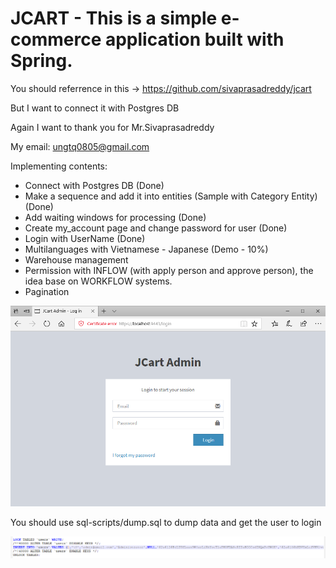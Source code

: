 # JCART - This is a simple e-commerce application built with Spring.
You should referrence in this -> https://github.com/sivaprasadreddy/jcart

But I want to connect it with Postgres DB

Again I want to thank you for Mr.Sivaprasadreddy

My email: ungtq0805@gmail.com

Implementing contents:
- Connect with Postgres DB (Done)
- Make a sequence and add it into entities (Sample with Category Entity) (Done)
- Add waiting windows for processing (Done)
- Create my_account page and change password for user (Done)
- Login with UserName (Done)
- Multilanguages with Vietnamese - Japanese (Demo - 10%)
- Warehouse management
- Permission with INFLOW (with apply person and approve person), the idea base on WORKFLOW systems.
- Pagination

![alt tag](image/login.png)

You should use sql-scripts/dump.sql to dump data and get the user to login

![alt tag](image/dump_data_and_get_user.png)



